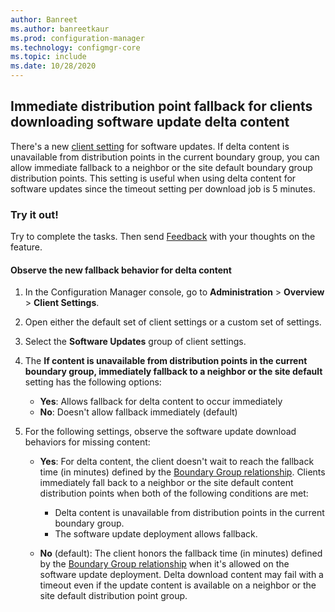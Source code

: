 ```yaml
---
author: Banreet
ms.author: banreetkaur
ms.prod: configuration-manager
ms.technology: configmgr-core
ms.topic: include
ms.date: 10/28/2020
---
```


## <a name="bkmk_dp"></a> Immediate distribution point fallback for clients downloading software update delta content
<!--8286432-->
There's a new [client setting](../../../../clients/deploy/about-client-settings.md#software-updates) for software updates. If delta content is unavailable from distribution points in the current boundary group, you can allow immediate fallback to a neighbor or the site default boundary group distribution points. This setting is useful when using delta content for software updates since the timeout setting per download job is 5 minutes.

### Try it out!

Try to complete the tasks. Then send [Feedback](../../technical-preview-2003.md#bkmk_feedback) with your thoughts on the feature.

#### Observe the new fallback behavior for delta content

1. In the Configuration Manager console, go to **Administration** > **Overview** > **Client Settings**.
1. Open either the default set of client settings or a custom set of settings.
1. Select the **Software Updates** group of client settings.
1. The **If content is unavailable from distribution points in the current boundary group, immediately fallback to a neighbor or the site default** setting has the following options:
   - **Yes**: Allows fallback for delta content to occur immediately
   - **No**: Doesn't allow fallback immediately (default)
1. For the following settings, observe the software update download behaviors for missing content:

   - **Yes**: For delta content, the client doesn't wait to reach the fallback time (in minutes) defined by the [Boundary Group relationship](../../../../servers/deploy/configure/boundary-group-procedures.md#configure-fallback-behavior). Clients immediately fall back to a neighbor or the site default content distribution points when both of the following conditions are met:
      - Delta content is unavailable from distribution points in the current boundary group.
      - The software update deployment allows fallback. 

   - **No** (default): The client honors the fallback time (in minutes) defined by the [Boundary Group relationship](../../../../servers/deploy/configure/boundary-group-procedures.md#configure-fallback-behavior) when it's allowed on the software update deployment. Delta download content may fail with a timeout even if the update content is available on a neighbor or the site default distribution point group.
